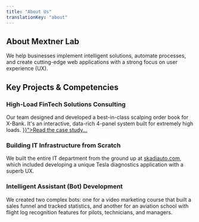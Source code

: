 ```yaml
---
title: "About Us"
translationKey: "about"
---
```


<section id="about-hero">
  <h1>About Mextner Lab</h1>
  <p>We help businesses implement intelligent solutions, automate processes, and create cutting-edge web applications with a strong focus on user experience (UX).</p>
</section>

<section id="experience">
  <h2>Key Projects & Competencies</h2>
  
  <div class="project-highlight">
    <h3>High-Load FinTech Solutions Consulting</h3>
    <p>Our team designed and developed a best-in-class scalping order book for X-Bank. It's an interactive, data-rich 4-panel system built for extremely high loads. <a href="{{< relref "cases/xbank-scalping-terminal" >}}">Read the case study...</a></p>
  </div>

  <div class="project-highlight">
    <h3>Building IT Infrastructure from Scratch</h3>
    <p>We built the entire IT department from the ground up at <a href="https://skadiauto.com" target="_blank">skadiauto.com</a>, which included developing a unique Tesla diagnostics application with a superb UX.</p>
  </div>

  <div class="project-highlight">
    <h3>Intelligent Assistant (Bot) Development</h3>
    <p>We created two complex bots: one for a video marketing course that built a sales funnel and tracked statistics, and another for an aviation school with flight log recognition features for pilots, technicians, and managers.</p>
  </div>

</section>
